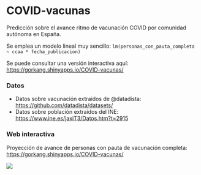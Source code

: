 # COVID-vacunas

Predicción sobre el avance ritmo de vacunación COVID por comunidad autónoma en España.  

Se emplea un modelo lineal muy sencillo: `lm(personas_con_pauta_completa ~ ccaa * fecha_publicacion)`  

Se puede consultar una versión interactiva aquí: https://gorkang.shinyapps.io/COVID-vacunas/


### Datos

- Datos sobre vacunación extraidos de @datadista: https://github.com/datadista/datasets/  
- Datos sobre población extraidos del INE: https://www.ine.es/jaxiT3/Datos.htm?t=2915


### Web interactiva

Proyección de avance de personas con pauta de vacunación completa:  https://gorkang.shinyapps.io/COVID-vacunas/  

![](https://github.com/gorkang/COVID-vacunas/raw/master/outputs/movie.gif)
